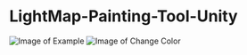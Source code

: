 # LightMap-Painting-Tool-Unity
 
![Image of Example](https://github.com/Louis1351/LightMap-Painting-Tool-Unity/blob/master/Images/Example1.PNG)
![Image of Change Color](https://github.com/Louis1351/LightMap-Painting-Tool-Unity/blob/master/GIFs/Example1.gif)

